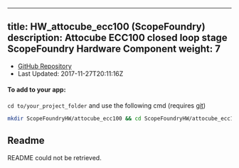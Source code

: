 
---
title: HW_attocube_ecc100 (ScopeFoundry)
description: Attocube ECC100 closed loop stage ScopeFoundry Hardware Component
weight: 7
---
- [GitHub Repository](https://github.com/ScopeFoundry/HW_attocube_ecc100)
- Last Updated: 2017-11-27T20:11:16Z


#### To add to your app:

`cd to/your_project_folder` and use the following cmd (requires [git](/docs/100_development/20_git/))

```bash
mkdir ScopeFoundryHW/attocube_ecc100 && cd ScopeFoundryHW/attocube_ecc100 && git init --initial-branch=master && git remote add upstream_ScopeFoundry https://github.com/ScopeFoundry/HW_attocube_ecc100 && git pull upstream_ScopeFoundry master && cd ../..
```

## Readme
README could not be retrieved.
